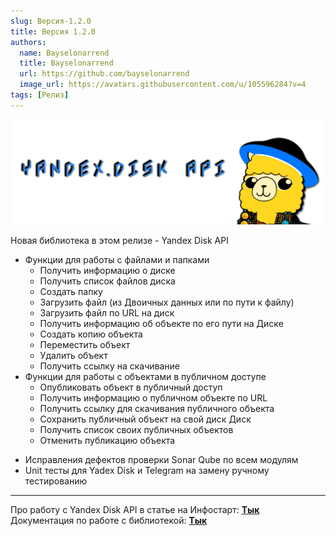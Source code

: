 ```yaml
---
slug: Версия-1.2.0
title: Версия 1.2.0
authors:
  name: Bayselonarrend
  title: Bayselonarrend
  url: https://github.com/bayselonarrend
  image_url: https://avatars.githubusercontent.com/u/105596284?v=4
tags: [Релиз]
---
```


![Релиз](img/3.png)

Новая библиотека в этом релизе - Yandex Disk API

- Функции для работы с файлами и папками
    - Получить информацию о диске
    - Получить список файлов диска
    - Создать папку
    - Загрузить файл (из Двоичных данных или по пути к файлу)
    - Загрузить файл по URL на диск
    - Получить информацию об объекте по его пути на Диске
    - Создать копию объекта
    - Переместить объект
    - Удалить объект
    - Получить ссылку на скачивание
- Функции для работы с объектами в публичном доступе
    - Опубликовать объект в публичный доступ
    - Получить информацию о публичном объекте по URL
    - Получить ссылку для скачивания публичного объекта
    - Сохранить публичный объект на свой диск Диск
    - Получить список своих публичных объектов
    - Отменить публикацию объекта
    
+ Исправления дефектов проверки Sonar Qube по всем модулям
+ Unit тесты для Yadex Disk и Telegram на замену ручному тестированию
    
<hr/>

Про работу с Yandex Disk API в статье на Инфостарт:  **[Тык](https://infostart.ru/1c/articles/2038960/)** <br/>
Документация по работе с библиотекой: **[Тык](https://opi.neocities.org/docs/Yandex_Disk/)**
